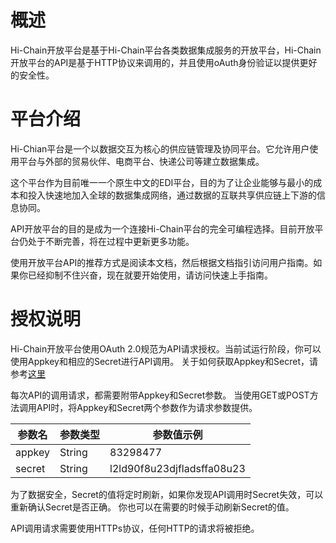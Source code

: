 # 概述
Hi-Chain开放平台是基于Hi-Chain平台各类数据集成服务的开放平台，Hi-Chain开放平台的API是基于HTTP协议来调用的，并且使用oAuth身份验证以提供更好的安全性。

# 平台介绍
Hi-Chian平台是一个以数据交互为核心的供应链管理及协同平台。它允许用户使用平台与外部的贸易伙伴、电商平台、快递公司等建立数据集成。

这个平台作为目前唯一一个原生中文的EDI平台，目的为了让企业能够与最小的成本和投入快速地加入全球的数据集成网络，通过数据的互联共享供应链上下游的信息协同。

API开放平台的目的是成为一个连接Hi-Chain平台的完全可编程选择。目前开放平台仍处于不断完善，将在过程中更新更多功能。

使用开放平台API的推荐方式是阅读本文档，然后根据文档指引访问用户指南。如果你已经抑制不住兴奋，现在就要开始使用，请访问快速上手指南。

# 授权说明
Hi-Chain开放平台使用OAuth 2.0规范为API请求授权。当前试运行阶段，你可以使用Appkey和相应的Secret进行API调用。
关于如何获取Appkey和Secret，请参考[这里](#)

每次API的调用请求，都需要附带Appkey和Secret参数。
当使用GET或POST方法调用API时，将Appkey和Secret两个参数作为请求参数提供。

参数名 | 参数类型 | 参数值示例
---|---|---
appkey | String | 83298477
secret | String | l2ld90f8u23djfladsffa08u23

为了数据安全，Secret的值将定时刷新，如果你发现API调用时Secret失效，可以重新确认Secret是否正确。
你也可以在需要的时候手动刷新Secret的值。

API调用请求需要使用HTTPs协议，任何HTTP的请求将被拒绝。

